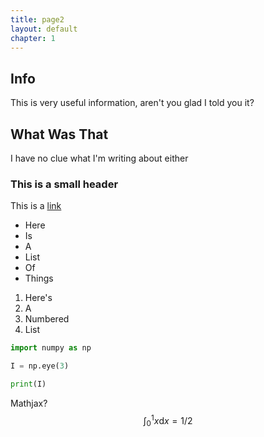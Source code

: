 ```yaml
---
title: page2
layout: default
chapter: 1
---
```


Info
----

This is very useful information, aren't you glad I told you it?

What Was That
-------------

I have no clue what I'm writing about either

### This is a small header
This is a [link](http://google.com)

- Here
- Is 
- A
- List
- Of
- Things

1. Here's
2. A
3. Numbered
4. List

```python
import numpy as np

I = np.eye(3)

print(I)
```

Mathjax?
$$
\int_0^1 x \mathrm{d}x = 1/2
$$